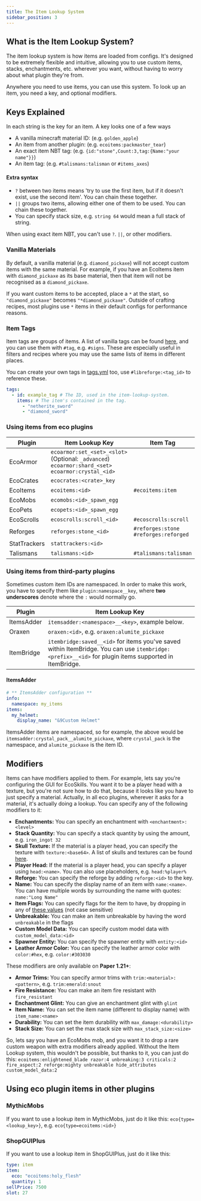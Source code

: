 ```yaml
---
title: The Item Lookup System
sidebar_position: 3
---
```


## What is the Item Lookup System?

The item lookup system is how items are loaded from configs. It's designed to be extremely flexible and intuitive, allowing you to use custom items, stacks, enchantments, etc. wherever you want, without having to worry about what plugin they're from.

Anywhere you need to use items, you can use this system. To look up an item, you need a key, and optional modifiers.

## Keys Explained

In each string is the key for an item. A key looks one of a few ways

- A vanilla minecraft material ID: (e.g. `golden_apple`)
- An item from another plugin: (e.g. `ecoitems:packmaster_tear`)
- An exact item NBT tag: (e.g. `{id:"stone",Count:3,tag:{Name:"your name"}}`)
- An item tag: (e.g. `#talismans:talisman` or `#items_axes`)

#### Extra syntax

- `?` between two items means 'try to use the first item, but if it doesn't exist, use the second item'. You can chain these together.
- `||` groups two items, allowing either one of them to be used. You can chain these together.
- You can specify stack size, e.g. `string 64` would mean a full stack of string.

When using exact item NBT, you can't use `?`. `||`, or other modifiers.

### Vanilla Materials

By default, a vanilla material (e.g. `diamond_pickaxe`) will not accept custom items with the same material. For example, if you have an EcoItems item with `diamond_pickaxe` as its base material,
then that item will not be recognised as a `diamond_pickaxe`.

If you want custom items to be accepted, place a `*` at the start, so `"diamond_pickaxe"` becomes `"*diamond_pickaxe"`. Outside of crafting recipes, most plugins use `*` items in their
default configs for performance reasons.

### Item Tags

Item tags are groups of items. A list of vanilla tags can be found [here](https://hub.spigotmc.org/javadocs/bukkit/org/bukkit/Tag.html), and you can use them with `#tag`, e.g. `#signs`. These are especially useful in filters and recipes where you may use the same lists of items in different places.

You can create your own tags in [tags.yml](https://plugins.auxilor.io/all-plugins/the-item-lookup-system#item-tags) too, use `#libreforge:<tag_id>` to reference these.
```yaml
tags:
  - id: example_tag # The ID, used in the item-lookup-system.
    items: # The item's contained in the tag.
      - "netherite_sword"
      - "diamond_sword"
```

### Using items from eco plugins

| Plugin       | Item Lookup Key                                                                                             | Item Tag                              |
| ------------ | ----------------------------------------------------------------------------------------------------------- | ------------------------------------- |
| EcoArmor     | `ecoarmor:set_<set>_<slot>` (Optional: `_advanced`) <br/>`ecoarmor:shard_<set>`<br/>`ecoarmor:crystal_<id>` |                                       |
| EcoCrates    | `ecocrates:<crate>_key`                                                                                     |                                       |
| EcoItems     | `ecoitems:<id>`                                                                                             | `#ecoitems:item`                      |
| EcoMobs      | `ecomobs:<id>_spawn_egg`                                                                                    |                                       |
| EcoPets      | `ecopets:<id>_spawn_egg`                                                                                    |                                       |
| EcoScrolls   | `ecoscrolls:scroll_<id>`                                                                                    | `#ecoscrolls:scroll`                  |
| Reforges     | `reforges:stone_<id>`                                                                                       | `#reforges:stone`<br/>`#reforges:reforged` |
| StatTrackers | `stattrackers:<id>`                                                                                         |                                       |
| Talismans    | `talismans:<id>`                                                                                            | `#talismans:talisman`                 |

### Using items from third-party plugins

Sometimes custom item IDs are namespaced. In order to make this work, you have to specify them like `plugin:namespace__key`, where **two underscores** denote where the `:` would normally go.

| Plugin     | Item Lookup Key                                                                                                                                      |
| ---------- | ---------------------------------------------------------------------------------------------------------------------------------------------------- |
| ItemsAdder | `itemsadder:<namespace>__<key>`, example below.                                                                                                      |
| Oraxen     | `oraxen:<id>`, e.g. `oraxen:alumite_pickaxe`                                                                                                         |
| ItemBridge | `itembridge:saved__<id>` for items you've saved within ItemBridge. You can use `itembridge:<prefix>__<id>` for plugin items supported in ItemBridge. |

#### ItemsAdder

```yaml
# ** ItemsAdder configuration **
info:
  namespace: my_items
items:
  my_helmet:
    display_name: "&9Custom Helmet"
```

ItemsAdder items are namespaced, so for example, the above would be `itemsadder:crystal_pack__alumite_pickaxe`, where `crystal_pack` is the namespace, and `alumite_pickaxe` is the item ID.

## Modifiers

Items can  have modifiers applied to them. For example, lets say you're configuring the GUI for EcoSkills. You want it to be a player head with a texture, but you're not sure how to do that, because it looks like you have to just specify a material. Actually, in all eco plugins, wherever it asks for a material, it's actually doing a lookup. You can specify any of the following modifiers to it:

- **Enchantments:** You can specify an enchantment with `<enchantment>:<level>`
- **Stack Quantity:** You can specify a stack quantity by using the amount, e.g. `iron_ingot 32`
- **Skull Texture:** If the material is a player head, you can specify the texture with `texture:<base64>`. A list of skulls and textures can be found [here](https://minecraft-heads.com/).
- **Player Head:** If the material is a player head, you can specify a player using `head:<name>`. You can also use placeholders, e.g. `head:%player%`
- **Reforge:** You can specify the reforge by adding `reforge:<id>` to the key.
- **Name:** You can specify the display name of an item with `name:<name>`. You can have multiple words by surrounding the name with quotes: `name:"Long Name"`
- **Item Flags:** You can specify flags for the item to have, by dropping in any of [these values](https://hub.spigotmc.org/javadocs/bukkit/org/bukkit/inventory/ItemFlag.html) (not case sensitive)
- **Unbreakable:** You can make an item unbreakable by having the word `unbreakable` in the flags
- **Custom Model Data:** You can specify custom model data with `custom_model_data:<id>`
- **Spawner Entity:** You can specify the spawner entity with `entity:<id>`
- **Leather Armor Color:** You can specify the leather armor color with `color:#hex`, e.g. `color:#303030`

These modifiers are only available on **Paper 1.21+**:

- **Armor Trims:** You can specify armor trims with `trim:<material>:<pattern>`, e.g. `trim:emerald:snout`
- **Fire Resistance:** You can make an item fire resistant with `fire_resistant`
- **Enchantment Glint:** You can give an enchantment glint with `glint`
- **Item Name:** You can set the item name (different to display name) with `item_name:<name>`
- **Durability:** You can set the item durability with `max_damage:<durability>`
- **Stack Size:** You can set the max stack size with `max_stack_size:<size>`

So, lets say you have an EcoMobs mob, and you want it to drop a rare custom weapon with extra modifiers already applied. Without the Item Lookup system, this wouldn't be possible, but thanks to it, you can just do this: `ecoitems:enlightened_blade razor:4 unbreaking:3 criticals:2 fire_aspect:2 reforge:mighty unbreakable hide_attributes custom_model_data:2`

## Using eco plugin items in other plugins

### MythicMobs
If you want to use a lookup item in MythicMobs, just do it like this: `eco{type=<lookup_key>}`, e.g. `eco{type=ecoitems:<id>}`

### ShopGUIPlus

If you want to use a lookup item in ShopGUIPlus, just do it like this:

```yaml
type: item
item:
  eco: "ecoitems:holy_flesh"
  quantity: 1
sellPrice: 7500
slot: 27
```

